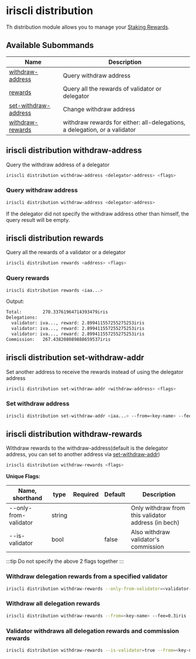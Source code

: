 # iriscli distribution

Th distribution module allows you to manage your [Staking Rewards](../concepts/general-concepts.md#staking-rewards).

## Available Subommands

| Name                                                         | Description                                                  |
| ------------------------------------------------------------ | ------------------------------------------------------------ |
| [withdraw-address](#iriscli-distribution-withdraw-address)   | Query withdraw address                                       |
| [rewards](#iriscli-distribution-rewards)                     | Query all the rewards of validator or delegator              |
| [set-withdraw-address](#iriscli-distribution-set-withdraw-addr) | Change withdraw address                                      |
| [withdraw-rewards](#iriscli-distribution-withdraw-rewards)   | withdraw rewards for either: all-delegations, a delegation, or a validator |

## iriscli distribution withdraw-address

Query the withdraw address of a delegator

```bash
iriscli distribution withdraw-address <delegator-address> <flags>
```

### Query withdraw address

```bash
iriscli distribution withdraw-address <delegator-address>
```

If the delegator did not specify the withdraw address other than himself, the query result will be empty.

## iriscli distribution rewards

Query all the rewards of a validator or a delegator

```bash
iriscli distribution rewards <address> <flags>
```

### Query rewards

```bash
iriscli distribution rewards <iaa...>
```

Output:

```bash
Total:        270.33761964714393479iris
Delegations:  
  validator: iva..., reward: 2.899411557255275253iris
  validator: iva..., reward: 2.899411557255275253iris
  validator: iva..., reward: 2.899411557255275253iris
Commission:   267.438208089888659537iris
```

## iriscli distribution set-withdraw-addr

Set another address to receive the rewards instead of using the delegator address

```bash
iriscli distribution set-withdraw-addr <withdraw-address> <flags>
```

### Set withdraw address

```bash
iriscli distribution set-withdraw-addr <iaa...> --from=<key-name> --fee=0.3iris --chain-id=irishub
```

## iriscli distribution withdraw-rewards

Withdraw rewards to the withdraw-address(default is the delegator address, you can set to another address via [set-withdraw-addr](#iriscli-distribution-set-withdraw-addr))

```bash
iriscli distribution withdraw-rewards <flags>
```

**Unique Flags:**

| Name, shorthand       | type   | Required | Default  | Description                                                         |
| --------------------- | -----  | -------- | -------- | ------------------------------------------------------------------- |
| --only-from-validator | string |          |          | Only withdraw from this validator address (in bech)                 |
| --is-validator        | bool   |          | false    | Also withdraw validator's commission                                |

:::tip
Do not specify the above 2 flags together
:::

### Withdraw delegation rewards from a specified validator

```bash
iriscli distribution withdraw-rewards --only-from-validator=<validator-address> --from=<key-name> --fee=0.3iris --chain-id=irishub
```

### Withdraw all delegation rewards

```bash
iriscli distribution withdraw-rewards --from=<key-name> --fee=0.3iris --chain-id=irishub
```

### Validator withdraws all delegation rewards and commission rewards

```bash
iriscli distribution withdraw-rewards --is-validator=true --from=<key-name> --fee=0.3iris --chain-id=irishub
```
